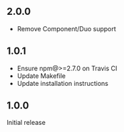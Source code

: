 ## 2.0.0

- Remove Component/Duo support

## 1.0.1

- Ensure npm@>=2.7.0 on Travis CI
- Update Makefile
- Update installation instructions

## 1.0.0

Initial release
